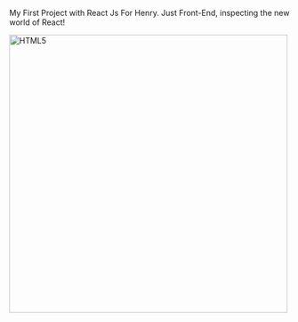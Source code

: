 
My First Project with React Js For Henry. 
Just Front-End, inspecting the new world of React!

 <img src="https://i.pinimg.com/originals/d5/86/48/d58648bd67aea05f8acb25e693b24b4d.jpg" width="500" height="500" alt="HTML5"/>
